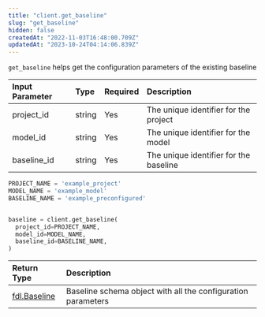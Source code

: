 ```yaml
---
title: "client.get_baseline"
slug: "get_baseline"
hidden: false
createdAt: "2022-11-03T16:48:00.709Z"
updatedAt: "2023-10-24T04:14:06.839Z"
---
```

`get_baseline` helps get the configuration parameters of the existing baseline

| Input Parameter | Type   | Required | Description                            |
| :-------------- | :----- | :------- | :------------------------------------- |
| project_id      | string | Yes      | The unique identifier for the project  |
| model_id        | string | Yes      | The unique identifier for the model    |
| baseline_id     | string | Yes      | The unique identifier for the baseline |

```python Usage
PROJECT_NAME = 'example_project'
MODEL_NAME = 'example_model'
BASELINE_NAME = 'example_preconfigured'


baseline = client.get_baseline(
  project_id=PROJECT_NAME,
  model_id=MODEL_NAME,
  baseline_id=BASELINE_NAME,
)
```



| Return Type                     | Description                                                  |
| :------------------------------ | :----------------------------------------------------------- |
| [fdl.Baseline](ref:fdlbaseline) | Baseline schema object with all the configuration parameters |